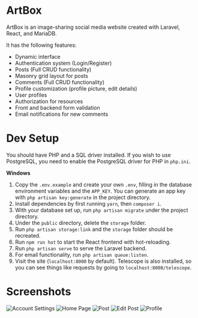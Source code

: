 # ArtBox

ArtBox is an image-sharing social media website created with Laravel, React, and MariaDB.

It has the following features:

-   Dynamic interface
-   Authentication system (Login/Register)
-   Posts (Full CRUD functionality)
-   Masonry grid layout for posts
-   Comments (Full CRUD functionality)
-   Profile customization (profile picture, edit details)
-   User profiles
-   Authorization for resources
-   Front and backend form validation
-   Email notifications for new comments

# Dev Setup

You should have PHP and a SQL driver installed. If you wish to use PostgreSQL, you need to enable the PostgreSQL driver for PHP in `php.ini`.

**Windows**

1. Copy the `.env.example` and create your own `.env`, filling in the database environment variables and the `APP_KEY`. You can generate an app key with `php artisan key:generate` in the project directory.
2. Install dependencies by first running `yarn`, then `composer i`.
3. With your database set up, run `php artisan migrate` under the project directory.
4. Under the `public` directory, delete the `storage` folder.
5. Run `php artisan storage:link` and the `storage` folder should be recreated.
6. Run `npm run hot` to start the React frontend with hot-reloading.
7. Run `php artisan serve` to serve the Laravel backend.
8. For email functionality, run `php artisan queue:listen`.
9. Visit the site (`localhost:8000` by default). Telescope is also installed, so you can see things like requests by going to `localhost:8000/telescope`.

# Screenshots

![Account Settings](https://imgur.com/iUHBza6)
![Home Page](https://imgur.com/wtHQJqs)
![Post](https://imgur.com/qkXxJTJ)
![Edit Post](https://imgur.com/wXid5e3)
![Profile](https://imgur.com/aWAAWto)
